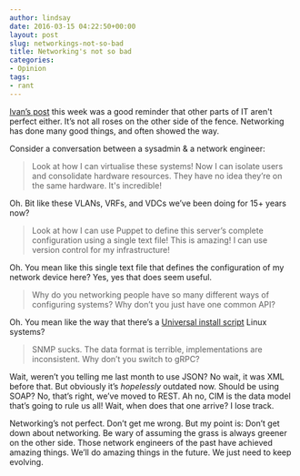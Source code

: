```yaml
---
author: lindsay
date: 2016-03-15 04:22:50+00:00
layout: post
slug: networkings-not-so-bad
title: Networking's not so bad
categories:
- Opinion
tags:
- rant
---
```


[Ivan’s post](http://blog.ipspace.net/2016/03/speaking-of-cli.html) this week was a good reminder that other parts of IT aren't perfect either. It’s not all roses on the other side of the fence. Networking has done many good things, and often showed the way.

Consider a conversation between a sysadmin & a network engineer:

> Look at how I can virtualise these systems! Now I can isolate users and consolidate hardware resources. They have no idea they’re on the same hardware. It's incredible!

Oh. Bit like these VLANs, VRFs, and VDCs we’ve been doing for 15+ years now?

> Look at how I can use Puppet to define this server’s complete configuration using a single text file! This is amazing! I can use version control for my infrastructure!

Oh. You mean like this single text file that defines the configuration of my network device here? Yes, yes that does seem useful.

> Why do you networking people have so many different ways of configuring systems? Why don’t you just have one common API?

Oh. You mean like the way that there’s a [Universal install script](https://xkcd.com/1654/) Linux systems?

> SNMP sucks. The data format is terrible, implementations are inconsistent. Why don’t you switch to gRPC?

Wait, weren’t you telling me last month to use JSON? No wait, it was XML before that. But obviously it’s _hopelessly_ outdated now. Should be using SOAP? No, that’s right, we’ve moved to REST. Ah no, CIM is the data model that’s going to rule us all! Wait, when does that one arrive? I lose track.

Networking’s not perfect. Don’t get me wrong. But my point is: Don’t get down about networking. Be wary of assuming the grass is always greener on the other side. Those network engineers of the past have achieved amazing things. We’ll do amazing things in the future. We just need to keep evolving.
